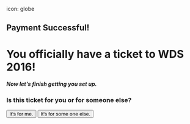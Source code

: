 icon: globe

## Payment Successful!
<h1 class="super-big">You officially have a ticket to WDS 2016!</h1><h5 class="karla">Now let's finish getting you set up.</h5>

### Is this ticket for you or for someone else?
<button class="button claim-ticket">It's for me.</button>
<button class="button send-ticket">It's for some one else.</button>

